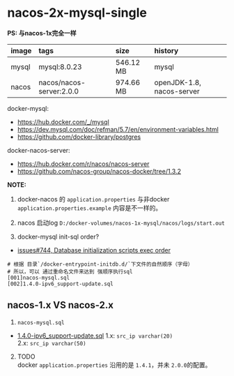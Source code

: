 # nacos-2x-mysql-single

**PS: 与nacos-1x完全一样**

| image | tags                     | size      | history                   |
|:------|:-------------------------|:----------|:--------------------------|
| mysql | mysql:8.0.23             | 546.12 MB | mysql                     |
| nacos | nacos/nacos-server:2.0.0 | 974.66 MB | openJDK-1.8, nacos-server |

docker-mysql:
+ <https://hub.docker.com/_/mysql>
+ <https://dev.mysql.com/doc/refman/5.7/en/environment-variables.html>
+ <https://github.com/docker-library/postgres>

docker-nacos-server:
+ <https://hub.docker.com/r/nacos/nacos-server>
+ <https://github.com/nacos-group/nacos-docker/tree/1.3.2>

**NOTE:**
1. docker-nacos 的 `application.properties` 与非docker `application.properties.example` 内容是不一样的。

2. nacos 启动log `D:/docker-volumes/nacos-1x-mysql/nacos/logs/start.out`

3. docker-mysql init-sql order?
+ [issues#744, Database initialization scripts exec order](https://github.com/docker-library/postgres/issues/744)
```
# 根据 目录`/docker-entrypoint-initdb.d/`下文件的自然顺序（字母）
# 所以，可以 通过重命名文件来达到 强顺序执行sql
[001]nacos-mysql.sql  
[002]1.4.0-ipv6_support-update.sql
```

## nacos-1.x VS nacos-2.x
1. `nacos-mysql.sql`
- [1.4.0-ipv6_support-update.sql](mysql/%5B002%5D1.4.0-ipv6_support-update.sql)
1.x: `src_ip varchar(20)`  
2.x: `src_ip varchar(50)`

2. TODO  
docker `application.properties` 沿用的是 `1.4.1`，并未 `2.0.0`的配置。

